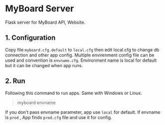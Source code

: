 # MyBoard Server

Flask server for MyBoard API, Website.

## 1. Configuration

Copy file `myboard.cfg.default` to `local.cfg` then edit local.cfg to change db connection and other app config. Multiple envirenment config file can be used and convention is  `envname.cfg`. Environment name is local for default but it can be changed when app runs.

## 2. Run

Following this command to run apps. Same with Windows or Linux.

> myboard envname

If you don't pass envname parameter, app use `local` for default. If envname is `prod` , App finds `prod.cfg` file and use it for config.

